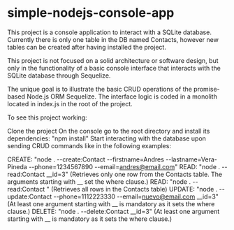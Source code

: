# simple-nodejs-console-app

This project is a console application to interact with a SQLite database. Currently there is only one table in the DB named Contacts, however new tables can be created after having installed the project. 

This project is not focused on a solid architecture or software design, but only in the functionality of a basic console interface that interacts with the SQLite database through Sequelize. 

The unique goal is to illustrate the basic CRUD operations of the promise-based Node.js ORM Sequelize. The interface logic is coded in a monolith located in index.js in the root of the project.

To see this project working:

Clone the project
On the console go to the root directory and install its dependencies: "npm install"
Start interacting with the database upon sending CRUD commands like in the following examples:

CREATE: "node . --create:Contact --firstname=Andres --lastname=Vera-Pineda --phone=1234567890 --email=andres@email.com"
READ:   "node . --read:Contact __id=3" (Retrieves only one row from the Contacts table. The arguments starting with __ set the where clause.)
READ:   "node . --read:Contact "       (Retrieves all rows in the Contacts table)
UPDATE: "node . --update:Contact --phone=1112223330 --email=nuevo@email.com __id=3" (At least one argument starting with __ is mandatory as it sets the where clause.) 
DELETE: "node . --delete:Contact __id=3" (At least one argument starting with __ is mandatory as it sets the where clause.)
